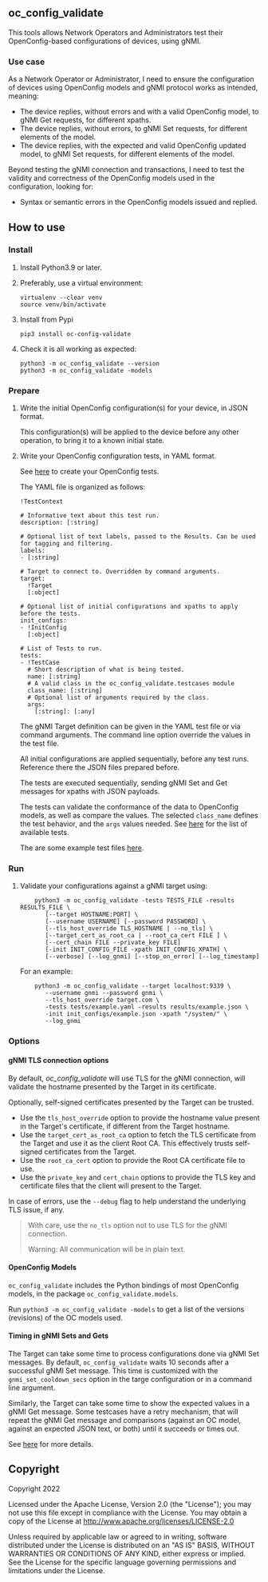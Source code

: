 ## oc_config_validate

This tools allows Network Operators and Administrators test their OpenConfig-based
configurations of devices, using gNMI.

### Use case

As a Network Operator or Administrator, I need to ensure the configuration of
devices using OpenConfig models and gNMI protocol works as intended, meaning:

 *  The device replies, without errors and with a valid OpenConfig model,
    to gNMI Get requests, for different xpaths.
 *  The device replies, without errors, to gNMI Set requests, for different
    elements of the model.
 *  The device replies, with the expected and valid OpenConfig updated model,
    to gNMI Set requests, for different elements of the model.

Beyond testing the gNMI connection and transactions, I need to test the
validity and correctness of the OpenConfig models used in the configuration,
looking for:

 *  Syntax or semantic errors in the OpenConfig models issued and replied.

## How to use

### Install

1. Install Python3.9 or later.

1. Preferably, use a virtual environment:

    ```
    virtualenv --clear venv
    source venv/bin/activate
    ```

1. Install from Pypi

    ```
    pip3 install oc-config-validate
    ```

1. Check it is all working as expected:

    ```
    python3 -m oc_config_validate --version
    python3 -m oc_config_validate -models
    ```

### Prepare

 1. Write the initial OpenConfig configuration(s) for your device, in JSON format.

    This configuration(s) will be applied to the device before any other operation,
    to bring it to a known initial state.

 1. Write your OpenConfig configuration tests, in YAML format.

    See [here](https://github.com/google/gnxi/blob/master/oc_config_validate/docs/tests.md) to create your OpenConfig tests.

    The YAML file is organized as follows:

    ```
    !TestContext

    # Informative text about this test run.
    description: [:string]

    # Optional list of text labels, passed to the Results. Can be used for tagging and filtering.
    labels:
    - [:string]

    # Target to connect to. Overridden by command arguments.
    target:
      !Target
      [:object]

    # Optional list of initial configurations and xpaths to apply before the tests.
    init_configs:
    - !InitConfig
      [:object]

    # List of Tests to run.
    tests:
    - !TestCase
      # Short description of what is being tested.
      name: [:string]
      # A valid class in the oc_config_validate.testcases module
      class_name: [:string]
      # Optional list of arguments required by the class.
      args:
        [:string]: [:any]

    ```

    The gNMI Target definition can be given in the YAML test file or via command arguments. The command line option override the values in the test file.

    All initial configurations are applied sequentially, before any test runs. Reference there the JSON files prepared before.

    The tests are executed sequentially, sending gNMI Set and Get messages for xpaths with JSON payloads.

    The tests can validate the conformance of the data to OpenConfig models, as well as compare the values.
    The selected `class_name` defines the test behavior, and the `args` values needed. See [here](https://github.com/google/gnxi/blob/master/oc_config_validate/docs/testclasses.md) for the list of available tests.

    The are some example test files [here](https://github.com/google/gnxi/tree/master/oc_config_validate/tests).

### Run

 1. Validate your configurations against a gNMI target using:

    ```
        python3 -m oc_config_validate -tests TESTS_FILE -results RESULTS_FILE \
           [--target HOSTNAME:PORT] \
           [--username USERNAME] [--password PASSWORD] \
           [--tls_host_override TLS_HOSTNAME | --no_tls] \
           [--target_cert_as_root_ca | --root_ca_cert FILE ] \
           [--cert_chain FILE --private_key FILE]
           [-init INIT_CONFIG_FILE -xpath INIT_CONFIG_XPATH] \
           [--verbose] [--log_gnmi] [--stop_on_error] [--log_timestamp]
    ```

    For an example:

    ```
        python3 -m oc_config_validate --target localhost:9339 \
           --username gnmi --password gnmi \
           --tls_host_override target.com \
           -tests tests/example.yaml -results results/example.json \
           -init init_configs/example.json -xpath "/system/" \
           --log_gnmi
    ```

### Options

#### gNMI TLS connection options

By default, *oc_config_validate* will use TLS for the gNMI connection, will
validate the hostname presented by the Target in its certificate.

Optionally, self-signed certificates presented by the Target can be trusted.

 *  Use the `tls_host_override` option to provide the hostname value present
    in the Target's certificate, if different from the Target hostname.
 *  Use the `target_cert_as_root_ca` option to fetch the TLS certificate from
    the Target and use it as the client Root CA. This effectively trusts
    self-signed certificates from the Target.
 *  Use the `root_ca_cert` option to provide the Root CA certificate file to use.
 *  Use the `private_key` and `cert_chain` options to provide the TLS key and certificate
    files that the client will present to the Target.

In case of errors, use the `--debug` flag to help understand the underlying TLS issue, if any.

 > With care, use the `no_tls` option not to use TLS for the gNMI connection.
 >
 > Warning: All communication will be in plain text.

#### OpenConfig Models

`oc_config_validate` includes the Python bindings of most OpenConfig models, in the package `oc_config_validate.models`.

Run `python3 -m oc_config_validate -models` to get a list of the versions (revisions) of the OC models used.

#### Timing in gNMI Sets and Gets

The Target can take some time to process configurations done via gNMI Set messages. By default, `oc_config_validate` waits 10 seconds after a successful gNMI Set message.
This time is customized with the `gnmi_set_cooldown_secs` option in the targe configuration or in a command line argument.

Similarly, the Target can take some time to show the expected values in a gNMI Get message.
Some testcases have a retry mechanism, that will repeat the gNMI Get message and comparisons (against an OC model, against an expected JSON text, or both) until it succeeds or times out.

See [here](https://github.com/google/gnxi/blob/master/oc_config_validate/docs/testclasses.md) for more details.

## Copyright

Copyright 2022

Licensed under the Apache License, Version 2.0 (the "License");
you may not use this file except in compliance with the License.
You may obtain a copy of the License at http://www.apache.org/licenses/LICENSE-2.0

Unless required by applicable law or agreed to in writing, software
distributed under the License is distributed on an "AS IS" BASIS,
WITHOUT WARRANTIES OR CONDITIONS OF ANY KIND, either express or implied.
See the License for the specific language governing permissions and
limitations under the License.
